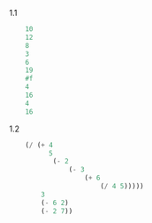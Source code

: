 1.1  

```lisp
	10
	12
	8
	3
	6
	19
	#f
	4
	16
	4
	16
```

1.2
	
```scheme
	(/ (+ 4
	      5
		   (- 2
			   (- 3
				   (+ 6
					   (/ 4 5)))))
		3
		(- 6 2)
		(- 2 7))
```	
